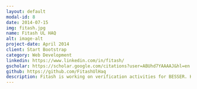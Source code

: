 ```yaml
---
layout: default
modal-id: 8
date: 2014-07-15
img: fitash.jpg
name: Fitash UL HAQ
alt: image-alt
project-date: April 2014
client: Start Bootstrap
category: Web Development
linkedin: https://www.linkedin.com/in/fitash/
gscholar: https://scholar.google.com/citations?user=ABUhd7YAAAAJ&hl=en
github: https://github.com/FitashUlHaq
description: Fitash is working on verification activities for BESSER. His research interests are testing, AI-based systems, verification and validation.
---
```

